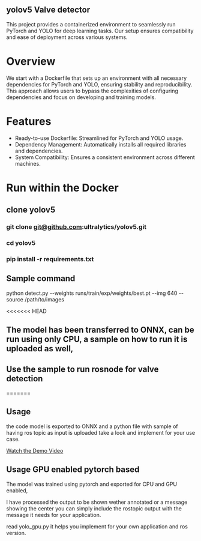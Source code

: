 


## yolov5 Valve detector

This project provides a containerized environment to seamlessly run PyTorch and YOLO for deep learning tasks. Our setup ensures compatibility and ease of deployment across various systems.

# Overview
We start with a Dockerfile that sets up an environment with all necessary dependencies for PyTorch and YOLO, ensuring stability and reproducibility. This approach allows users to bypass the complexities of configuring dependencies and focus on developing and training models.

# Features
- Ready-to-use Dockerfile: Streamlined for PyTorch and YOLO usage.
- Dependency Management: Automatically installs all required libraries and dependencies.
- System Compatibility: Ensures a consistent environment across different machines.

# Run within the Docker
## clone yolov5

### git clone git@github.com:ultralytics/yolov5.git

### cd yolov5

### pip install -r requirements.txt 

## Sample command
python detect.py --weights runs/train/exp/weights/best.pt --img 640 --source /path/to/images


<<<<<<< HEAD
## The model has been transferred to ONNX, can be run using only CPU, a sample on how to run it is uploaded as well, 

## Use the sample to run rosnode for valve detection

=======
## Usage 	
the code model is exported to ONNX and a python file with sample of having ros topic as input is uploaded take a look and implement for your use case.


[Watch the Demo Video](demo.mp4)



## Usage GPU enabled pytorch based	
The model was trained using pytorch and exported for CPU and GPU enabled, 

I have processed the output to be shown wether annotated or a message showing the center you can simply include the rostopic output with the message it needs for your application.

read yolo_gpu.py it helps you implement for your own application and ros version.

